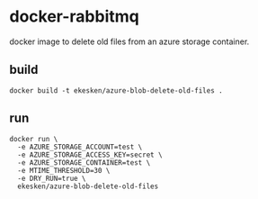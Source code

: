 # docker-rabbitmq
docker image to delete old files from an azure storage container.

## build
```
docker build -t ekesken/azure-blob-delete-old-files .
```

## run
```
docker run \
  -e AZURE_STORAGE_ACCOUNT=test \
  -e AZURE_STORAGE_ACCESS_KEY=secret \
  -e AZURE_STORAGE_CONTAINER=test \
  -e MTIME_THRESHOLD=30 \
  -e DRY_RUN=true \
  ekesken/azure-blob-delete-old-files
```
